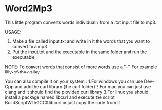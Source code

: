 # Word2Mp3
This little program converts words individually from a .txt input file to  mp3.


USAGE:
1. Make a file called input.txt and write in it the words that you want to convert to a mp3
2. Put the input.txt and the executable in the same folder and run the executable

NOTE: To convert words that consist of more words use a "-". For example lilly-of-the-valley


You can also compile it on your system :
1.For windows you can use Dev-Cpp and add the curl library (the curl folder)
2.For mac you can just use clang and it should find the provided curl library
3.For linux you should install a package named libcurl and execute the script BuildScriptWithGCC&libcurl or just copy the code from it 
